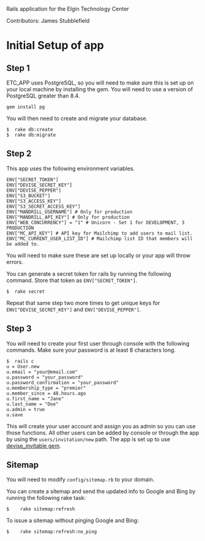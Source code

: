 Rails application for the Elgin Technology Center

Contributors: James Stubblefield

# Initial Setup of app

## Step 1

ETC_APP uses PostgreSQL, so you will need to make sure this is set up on your local machine by installing the gem.  You will need to use a version of PostgreSQL greater than 8.4.

    gem install pg

You will then need to create and migrate your database.

    $  rake db:create
    $  rake db:migrate

## Step 2

This app uses the following environment variables.

    ENV["SECRET_TOKEN"]
    ENV["DEVISE_SECRET_KEY"]
    ENV["DEVISE_PEPPER"]
    ENV["S3_BUCKET"]
    ENV["S3_ACCESS_KEY"]
    ENV["S3_SECRET_ACCESS_KEY"]
    ENV["MANDRILL_USERNAME"] # Only for production
    ENV["MANDRILL_API_KEY"] # Only for production
    ENV["WEB_CONCURRENCY"] = "1" # Unicorn - Set 1 for DEVELOPMENT, 3 PRODUCTION
    ENV["MC_API_KEY"] # API key for Mailchimp to add users to mail list.
    ENV["MC_CURRENT_USER_LIST_ID"] # Mailchimp list ID that members will be added to.

You will need to make sure these are set up locally or your app will throw errors.

You can generate a secret token for rails by running the following command.  Store that token as `ENV["SECRET_TOKEN"]`.

    $  rake secret

Repeat that same step two more times to get unique keys for `ENV["DEVISE_SECRET_KEY"]` and `ENV["DEVISE_PEPPER"]`.

## Step 3

You will need to create your first user through console with the following commands.  Make sure your password is at least 8 characters long.

    $  rails c
    u = User.new
    u.email = "your@email.com"
    u.password = "your_password"
    u.password_confirmation = "your_password"
    u.membership_type = "premier"
    u.member_since = 48.hours.ago
    u.first_name = "Jane"
    u.last_name = "Doe"
    u.admin = true
    u.save

This will create your user account and assign you as admin so you can use those functions.  All other users can be added by console or through the app by using the `users/invitation/new` path.  The app is set up to use [devise_invitable gem](https://github.com/scambra/devise_invitable).

## Sitemap
You will need to modify `config/sitemap.rb` to your domain.

You can create a sitemap and send the updated info to Google and Bing by running the following rake task:

    $    rake sitemap:refresh

To issue a sitemap without pinging Google and Bing:

    $    rake sitemap:refresh:no_ping

